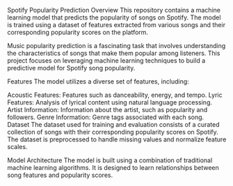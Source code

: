 Spotify Popularity Prediction
Overview
This repository contains a machine learning model that predicts the popularity of songs on Spotify. The model is trained using a dataset of features extracted from various songs and their corresponding popularity scores on the platform.


Music popularity prediction is a fascinating task that involves understanding the characteristics of songs that make them popular among listeners. This project focuses on leveraging machine learning techniques to build a predictive model for Spotify song popularity.

Features
The model utilizes a diverse set of features, including:

Acoustic Features: Features such as danceability, energy, and tempo.
Lyric Features: Analysis of lyrical content using natural language processing.
Artist Information: Information about the artist, such as popularity and followers.
Genre Information: Genre tags associated with each song.
Dataset
The dataset used for training and evaluation consists of a curated collection of songs with their corresponding popularity scores on Spotify. The dataset is preprocessed to handle missing values and normalize feature scales.

Model Architecture
The model is built using a combination of traditional machine learning algorithms. It is designed to learn relationships between song features and popularity scores.
